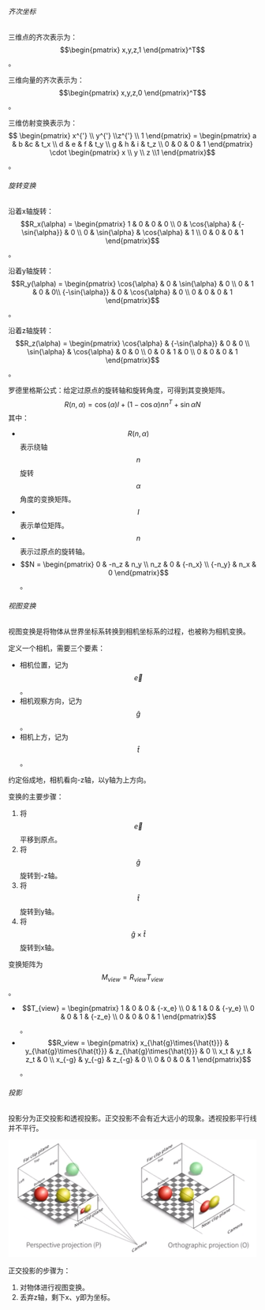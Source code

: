 ###### 齐次坐标

三维点的齐次表示为：$$\begin{pmatrix} x,y,z,1  \end{pmatrix}^T$$。

三维向量的齐次表示为：$$\begin{pmatrix} x,y,z,0  \end{pmatrix}^T$$。

三维仿射变换表示为：$$ \begin{pmatrix} x^{'} \\ y^{'} \\z^{'} \\ 1 \end{pmatrix} = \begin{pmatrix} a & b &c & t_x \\ d & e & f & t_y \\ g & h & i & t_z \\ 0 & 0 & 0 & 1 \end{pmatrix} \cdot \begin{pmatrix} x \\ y \\ z \\1 \end{pmatrix}$$。

###### 旋转变换

沿着x轴旋转：$$R_x(\alpha) = \begin{pmatrix} 1 & 0 & 0 & 0 \\ 0 & \cos{\alpha} & {-\sin{\alpha}} & 0 \\ 0 & \sin{\alpha} & \cos{\alpha} & 1 \\ 0 & 0 & 0 & 1   \end{pmatrix}$$。

沿着y轴旋转：$$R_y(\alpha) = \begin{pmatrix} \cos{\alpha} & 0 & \sin{\alpha} & 0 \\ 0 & 1 & 0 & 0\\ {-\sin{\alpha}} & 0 & \cos{\alpha} & 0 \\ 0 & 0 & 0 & 1   \end{pmatrix}$$。

沿着z轴旋转：$$R_z(\alpha) = \begin{pmatrix} \cos{\alpha} & {-\sin{\alpha}} & 0 & 0 \\ \sin{\alpha} & \cos{\alpha} & 0 & 0 \\ 0 & 0 & 1 & 0 \\ 0 & 0 & 0 & 1  \end{pmatrix}$$。

罗德里格斯公式：给定过原点的旋转轴和旋转角度，可得到其变换矩阵。
$$
R(n, \alpha) = \cos(\alpha)I + (1-\cos{\alpha})nn^T+\sin{\alpha}N
$$
其中：

* $$R(n, \alpha)$$表示绕轴$$n$$旋转$$\alpha$$角度的变换矩阵。
* $$I$$表示单位矩阵。
* $$n$$表示过原点的旋转轴。
* $$N = \begin{pmatrix} 0 & -n_z & n_y \\ n_z & 0 & {-n_x} \\ {-n_y} & n_x & 0 \end{pmatrix}$$。

###### 视图变换

视图变换是将物体从世界坐标系转换到相机坐标系的过程，也被称为相机变换。

定义一个相机，需要三个要素：

* 相机位置，记为$$\vec{e}$$。
* 相机观察方向，记为$$\hat{g}$$。
* 相机上方，记为$$\hat{t}$$。

约定俗成地，相机看向-z轴，以y轴为上方向。

变换的主要步骤：

1. 将$$\vec{e}$$平移到原点。
2. 将$$\hat{g}$$旋转到-z轴。
3. 将$$\hat{t}$$旋转到y轴。
4. 将$$\hat{g} \times \hat{t}$$旋转到x轴。

变换矩阵为$$M_{view} = R_{view} T_{view}$$。

* $$T_{view} = \begin{pmatrix} 1 & 0 & 0 & {-x_e} \\ 0 & 1 & 0 & {-y_e} \\ 0 & 0 & 1 & {-z_e} \\ 0 & 0 & 0 & 1  \end{pmatrix}$$。
* $$R_view = \begin{pmatrix} x_{\hat{g}\times{\hat{t}}} & y_{\hat{g}\times{\hat{t}}} & z_{\hat{g}\times{\hat{t}}} & 0 \\ x_t & y_t & z_t & 0 \\ x_{-g} & y_{-g} & z_{-g} & 0 \\ 0 & 0 & 0 & 1  \end{pmatrix}$$。

###### 投影

投影分为正交投影和透视投影。正交投影不会有近大远小的现象。透视投影平行线并不平行。

<img src="./../../999.Asset/image-20230516192513634.png" style="zoom:50%;"/>

正交投影的步骤为：

1. 对物体进行视图变换。
2. 丢弃z轴，剩下x、y即为坐标。



